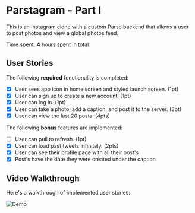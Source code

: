 <!-- # Parstagram - Part II -->

<!--This is an Instagram clone with a custom Parse backend that allows a user to post photos, view a global photos feed, and add comments! -->

<!--Time spent: **4** hours spent in total -->

<!--## User Stories -->

<!--The following **required** functionality is completed: -->

<!-- - [x] User stays logged in across restarts. (1pt) -->
<!-- - [x] User can log out. (1pt) -->
<!-- - [x] User can view comments on a post. (3pts) -->
<!-- - [x] User can add a new comment. (5pts) -->

<!--The following **bonus** features are implemented: -->

<!-- - [ ] User can add a profile picture. (2pts) -->
<!-- - [ ] Profile pictures are shown for posts and comments. (2pts) -->

<!-- ## Video Walkthrough-->

<!-- Here's a walkthrough of implemented user stories:-->

<!-- ![Demo](parstagram2.gif) -->

# Parstagram - Part I

This is an Instagram clone with a custom Parse backend that allows a user to post photos and view a global photos feed.

Time spent: **4** hours spent in total

## User Stories

The following **required** functionality is completed:

- [x] User sees app icon in home screen and styled launch screen. (1pt)
- [x] User can sign up to create a new account. (1pt)
- [x] User can log in. (1pt)
- [x] User can take a photo, add a caption, and post it to the server. (3pt)
- [x] User can view the last 20 posts. (4pts)

The following **bonus** features are implemented:

- [ ] User can pull to refresh. (1pt)
- [x] User can load past tweets infinitely. (2pts)
- [x] User can see their profile page with all their post's
- [x] Post's have the date they were created under the caption

## Video Walkthrough

Here's a walkthrough of implemented user stories:

![Demo](parstagram.gif)
